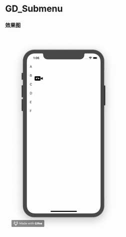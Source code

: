 # GD_Submenu

### 效果图
![GD_Submenu效果图](https://github.com/GDMiao/GD_Submenu/blob/master/ImagePreview/GDSubMenu%E6%95%88%E6%9E%9C%E5%9B%BE.gif)
